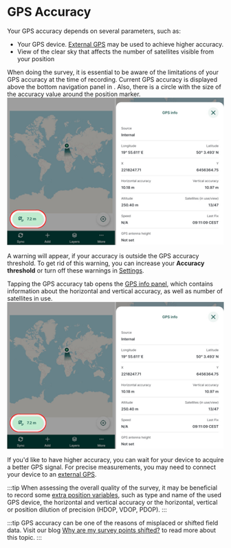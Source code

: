 # GPS Accuracy

Your GPS accuracy depends on several parameters, such as:
- Your GPS device. [External GPS](../external_gps/) may be used to achieve higher accuracy.
- View of the clear sky that affects the number of satellites visible from your position 

When doing the survey, it is essential to be aware of the limitations of your GPS accuracy at the time of recording. Current GPS accuracy is displayed above the bottom navigation panel in <MobileAppName />. Also, there is a circle with the size of the accuracy value around the position marker.
![GPS accuracy displayed in Mergin Maps mobile app](../mobile-app-ui/mobile-app-gps-info.jpg "GPS accuracy displayed in Mergin Maps mobile app")

A warning will appear, if your accuracy is outside the GPS accuracy threshold. To get rid of this warning, you can increase your **Accuracy threshold** or turn off these warnings in [Settings](../mobile-app-ui/#gps-settings).

Tapping the GPS accuracy tab opens the [GPS info panel](../mobile-app-ui/#gps), which contains information about the horizontal and vertical accuracy, as well as number of satellites in use.
![GPS info panel](../mobile-app-ui/mobile-app-gps-info.jpg "GPS info panel")

If you'd like to have higher accuracy, you can wait for your device to acquire a better GPS signal. For precise measurements, you may need to connect your device to an [external GPS](../external_gps.md).

:::tip
When assessing the overall quality of the survey, it may be beneficial to record some [extra position variables](../../layer/position_variables/), such as type and name of the used GPS device, the horizontal and vertical accuracy or the horizontal, vertical or position dilution of precision (HDOP, VDOP, PDOP). 
:::

:::tip
GPS accuracy can be one of the reasons of misplaced or shifted field data. Visit our blog [Why are my survey points shifted?](https://www.lutraconsulting.co.uk/blog/2021/04/21/projections-field/) to read more about this topic.
:::
